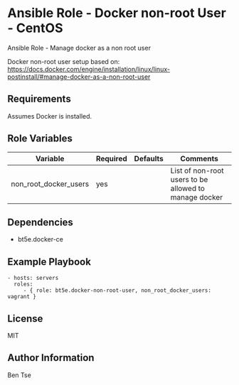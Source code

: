 Ansible Role - Docker non-root User - CentOS
============================================

Ansible Role - Manage docker as a non root user

Docker non-root user setup based on: https://docs.docker.com/engine/installation/linux/linux-postinstall/#manage-docker-as-a-non-root-user

Requirements
------------

Assumes Docker is installed.

Role Variables
--------------

| Variable              | Required | Defaults | Comments  |
| --------------------- | -------- |--------- | --------- |
| non_root_docker_users | yes      |          | List of non-root users to be allowed to manage docker |

Dependencies
------------

- bt5e.docker-ce

Example Playbook
----------------

    - hosts: servers
      roles:
         - { role: bt5e.docker-non-root-user, non_root_docker_users: vagrant }

License
-------

MIT

Author Information
------------------

Ben Tse
